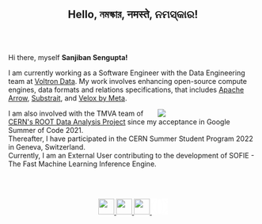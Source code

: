 <h2 align="center">Hello, নমস্কার, नमस्ते, ନମସ୍କାର! </h2>


<br />
<br />

Hi there, myself **Sanjiban Sengupta!**

I am currently working as a Software Engineer with the Data Engineering team at [Voltron Data](https://voltrondata.com/). My work involves enhancing open-source compute engines, data formats and relations specifications, that includes [Apache Arrow](https://arrow.apache.org/), [Substrait](https://substrait.io/), and [Velox by Meta](https://velox-lib.io/).

<img align="right" length="40%" width="40%" src="(ttps://raw.githubusercontent.com/sanjibansg/sanjibansg/dev/Files/IMG_20230501_033319.jpg" />

I am also involved with the TMVA team of [CERN's ROOT Data Analysis Project](https://root.cern/) since my acceptance in Google Summer of Code 2021.<br/> Thereafter, I have participated in the CERN Summer Student Program 2022 in Geneva, Switzerland. <br/>Currently, I am an External User contributing to the development of SOFIE - The Fast Machine Learning Inference Engine.  


<br />
<br/>

<p align="center">
<a target="_blank" href="https://www.twitter.com/sanjibansg">
<img height="32" width="32" src="https://cdn.simpleicons.org/twitter" />
</a>
<a target="_blank" href="https://www.linkedin.com/in/sanjiban-sengupta/">
<img height="32" width="32" src="https://cdn.simpleicons.org/linkedin" />
</a>
<a target="_blank" href="mailto:sanjiban.sg@gmail.com">
<img height="32" width="32" src="https://cdn.simpleicons.org/gmail" />
</a>
<a target="_blank" href="https://sanjibansg.github.io/">
<img height="32" width="32" src="https://raw.githubusercontent.com/sanjibansg/sanjibansg/dev/Files/globe.png"
</a>


</p>
